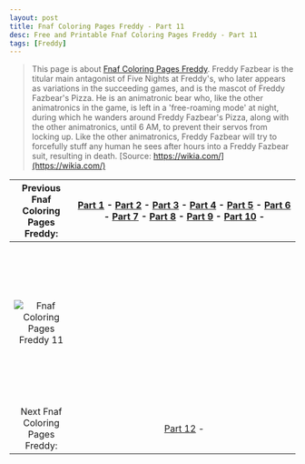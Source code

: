 ```yaml
---
layout: post
title: Fnaf Coloring Pages Freddy - Part 11
desc: Free and Printable Fnaf Coloring Pages Freddy - Part 11
tags: [Freddy]
---
```

> This page is about [Fnaf Coloring Pages Freddy](https://fnafcoloringpages.github.io/). Freddy Fazbear is the titular main antagonist of Five Nights at Freddy's, who later appears as variations in the succeeding games, and is the mascot of Freddy Fazbear's Pizza. He is an animatronic bear who, like the other animatronics in the game, is left in a 'free-roaming mode' at night, during which he wanders around Freddy Fazbear's Pizza, along with the other animatronics, until 6 AM, to prevent their servos from locking up. Like the other animatronics, Freddy Fazbear will try to forcefully stuff any human he sees after hours into a Freddy Fazbear suit, resulting in death. [Source: https://wikia.com/](https://wikia.com/)

|Previous Fnaf Coloring Pages Freddy: |[Part 1](https://fnafcoloringpages.github.io/blog/Fnaf-Coloring-Pages-Freddy-part-1) - [Part 2](https://fnafcoloringpages.github.io/blog/Fnaf-Coloring-Pages-Freddy-part-2) - [Part 3](https://fnafcoloringpages.github.io/blog/Fnaf-Coloring-Pages-Freddy-part-3) - [Part 4](https://fnafcoloringpages.github.io/blog/Fnaf-Coloring-Pages-Freddy-part-4) - [Part 5](https://fnafcoloringpages.github.io/blog/Fnaf-Coloring-Pages-Freddy-part-5) - [Part 6](https://fnafcoloringpages.github.io/blog/Fnaf-Coloring-Pages-Freddy-part-6) - [Part 7](https://fnafcoloringpages.github.io/blog/Fnaf-Coloring-Pages-Freddy-part-7) - [Part 8](https://fnafcoloringpages.github.io/blog/Fnaf-Coloring-Pages-Freddy-part-8) - [Part 9](https://fnafcoloringpages.github.io/blog/Fnaf-Coloring-Pages-Freddy-part-9) - [Part 10](https://fnafcoloringpages.github.io/blog/Fnaf-Coloring-Pages-Freddy-part-10) - |
|:-:|:-:|
|![Fnaf Coloring Pages Freddy 11](https://fnafcoloringpages.github.io/img/Fnaf-Coloring-Pages-Freddy%20(11).jpg "Fnaf Coloring Pages Freddy 11")|<script async src="//pagead2.googlesyndication.com/pagead/js/adsbygoogle.js"></script><!-- Texxtonly --><ins class="adsbygoogle" style="display:inline-block;width:336px;height:280px" data-ad-client="ca-pub-6753140515841889" data-ad-slot="3207852233"></ins><script>(adsbygoogle = window.adsbygoogle \|\| []).push({}); </script>|
| Next Fnaf Coloring Pages Freddy: |[Part 12](https://fnafcoloringpages.github.io/blog/Fnaf-Coloring-Pages-Freddy-part-12) - |